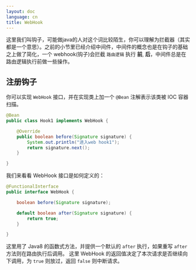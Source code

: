 ```yaml
---
layout: doc
language: cn
title: WebHook
---
```


这里我们叫钩子，可能做java的人对这个词比较陌生，你可以理解为拦截器（其实都是一个意思）。之前的小节里已经介绍中间件，中间件的概念也是在钩子的基础之上做了简化，一个 webhook(钩子)会拦截 `路由逻辑` 执行 **前**, **后**，中间件总是在路由逻辑执行前做一些操作。

## 注册钩子

你可以实现 `WebHook` 接口，并在实现类上加一个 `@Bean` 注解表示该类被 IOC 容器扫描。

```java
@Bean
public class Hook1 implements WebHook {

    @Override
    public boolean before(Signature signature) {
        System.out.println("进入web hook1");
        return signature.next();
    }

}
```

我们来看看 WebHook 接口是如何定义的：

```java
@FunctionalInterface
public interface WebHook {

    boolean before(Signature signature);

    default boolean after(Signature signature) {
        return true;
    }

}
```

这里用了 Java8 的函数式方法，并提供一个默认的 `after` 执行，如果重写 `after` 方法则在路由执行后调用。
这里 WebHook 的返回值决定了本次请求是否继续向下调用，为 `true` 则放过，返回 `false` 则中断请求。
